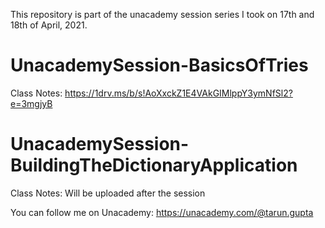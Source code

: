 This repository is part of the unacademy session series I took on 17th and 18th of April, 2021.

# UnacademySession-BasicsOfTries
Class Notes: https://1drv.ms/b/s!AoXxckZ1E4VAkGIMlppY3ymNfSl2?e=3mgjyB

# UnacademySession-BuildingTheDictionaryApplication
Class Notes: Will be uploaded after the session

You can follow me on Unacademy: https://unacademy.com/@tarun.gupta
